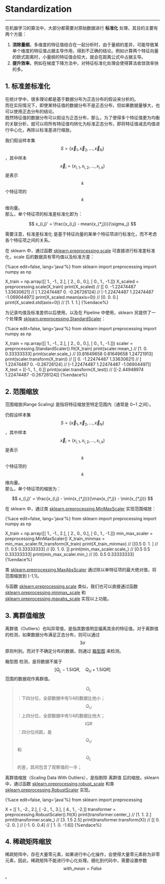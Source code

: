 <!-- toc -->

# Standardization

---

在机器学习的算法中，大部分都需要对原始数据进行 **标准化** 处理，其目的主要有两个方面：

1. **消除量纲**。多维度的特征值结合在一起分析时，由于量纲的差异，可能导致某单个维度的特征值占据主导作用，得到不正确的结论。例如计算两个特征向量的欧式距离时，小量纲的特征值会较大，就会在距离公式中占据主导。
2. **提升效率**。例如在梯度下降方法中，对特征标准化处理会使得算法收敛效率快的多。

## 1. 标准差标准化

在统计学中，很多理论都是基于数据分布为正态分布的假设来分析的。  
而在实际情况下，即使某特征值的数据分布不是正态分布，但如果数据量够大，也可以使用正态分布的结论。  
既然特征值的数据分布可以假设为正态分布，那么，为了使得多个特征值更为均衡的关联分析，就可以将所有特征值均转化为标准正态分布，即将特征值减去均值进行中心化，再除以标准差进行缩放。

我们假设样本集 $$ S = \{\vec{x}_1,\vec{x}_2,...,\vec{x}_N\} $$，其中样本 $$ \vec{x}_i = (x_{i,1},x_{i,2},...,x_{i,k}) $$ 是表示 $$ k $$ 个特征项的 $$ k $$ 维向量。   
那么，单个特征项的标准差标准化即为：

$$
x_{i,j}' = \frac{x_{i,j} - mean(x_{*,j})}{\sigma_j} 
$$

需要注意，标准差标准化 是基于特征向量的某单个特征项进行标准化，而不考虑各个特征项之间的关系。

在 sklearn 中，通过函数 [sklearn.preprocessing.scale](https://scikit-learn.org/stable/modules/generated/sklearn.preprocessing.scale.html) 可直接进行标准差标准化，scale 后的数据具有零均值以及标准方差：

{%ace edit=false, lang='java'%}
from sklearn import preprocessing
import numpy as np

X_train = np.array([[ 1., -1.,  2.],
                    [ 2.,  0.,  0.],
                    [ 0.,  1., -1.]])
X_scaled = preprocessing.scale(X_train)
print(X_scaled)
// [[ 0.         -1.22474487  1.33630621]
//  [ 1.22474487  0.         -0.26726124]
//  [-1.22474487  1.22474487 -1.06904497]]
print(X_scaled.mean(axis=0))
// [0. 0. 0.]
print(X_scaled.std(axis=0))
// [1. 1. 1.]
{%endace%}

为记录均值及标准差供以后使用，以及在 Pipeline 中使用，sklearn 另提供了一个处理类 [sklearn.preprocessing.StandardScaler](https://scikit-learn.org/stable/modules/generated/sklearn.preprocessing.StandardScaler.html)：

{%ace edit=false, lang='java'%}
from sklearn import preprocessing
import numpy as np

X_train = np.array([[ 1., -1.,  2.],
                    [ 2.,  0.,  0.],
                    [ 0.,  1., -1.]])
scaler = preprocessing.StandardScaler().fit(X_train)
print(scaler.mean_)
// [1.         0.         0.33333333]
print(scaler.scale_)
// [0.81649658 0.81649658 1.24721913]
print(scaler.transform(X_train))
// [[ 0.         -1.22474487  1.33630621]
//  [ 1.22474487  0.         -0.26726124]
//  [-1.22474487  1.22474487 -1.06904497]]
X_test = [[-1., 1., 0.]]
print(scaler.transform(X_test))
// [[-2.44948974  1.22474487 -0.26726124]]
{%endace%}

## 2. 范围缩放

范围缩放(Range Scaling) 是指将特征缩放至特定范围内（通常是 0~1 之间）。

仍假设样本集 $$ S = \{\vec{x}_1,\vec{x}_2,...,\vec{x}_N\} $$，其中样本 $$ \vec{x}_i = (x_{i,1},x_{i,2},...,x_{i,k}) $$ 是表示 $$ k $$ 个特征项的 $$ k $$ 维向量。   
那么，单个特征项的缩放为：

$$
x_{i,j}' = \frac{x_{i,j} - \min(x_{*,j})}{\max(x_{*,j}) - \min(x_{*,j})}
$$

在 sklearn 中，通过类 [sklearn.preprocessing.MinMaxScaler](https://scikit-learn.org/stable/modules/generated/sklearn.preprocessing.MinMaxScaler.html) 实现范围缩放：

{%ace edit=false, lang='java'%}
from sklearn import preprocessing
import numpy as np

X_train = np.array([[ 1., -1.,  2.],
                    [ 2.,  0.,  0.],
                    [ 0.,  1., -1.]])
min_max_scaler = preprocessing.MinMaxScaler()
X_train_minmax = min_max_scaler.fit_transform(X_train)
print(X_train_minmax)
// [[0.5        0.         1.        ]
//  [1.         0.5        0.33333333]
//  [0.         1.         0.        ]]
print(min_max_scaler.scale_)
// [0.5        0.5        0.33333333]
print(min_max_scaler.min_)
// [0.         0.5        0.33333333]
{%endace%}

类 [sklearn.preprocessing.MaxAbsScaler](https://scikit-learn.org/stable/modules/generated/sklearn.preprocessing.MaxAbsScaler.html) 通过除以单特征项的最大绝对值，将范围缩放到 [-1,1]。

与函数 [sklearn.preprocessing.scale](https://scikit-learn.org/stable/modules/generated/sklearn.preprocessing.scale.html) 类似，我们也可以直接通过函数 [sklearn.preprocessing.minmax_scale](https://scikit-learn.org/stable/modules/generated/sklearn.preprocessing.minmax_scale.html) 和  [sklearn.preprocessing.maxabs_scale](https://scikit-learn.org/stable/modules/generated/sklearn.preprocessing.maxabs_scale.html) 实现以上功能。

## 3. 离群值缩放

离群值（Outliers）也叫异常值，是指其数值明显偏离其余的特征值。对于离群值的检测，如果数据分布满足正态分布，则可以通过 $$ 3\sigma $$ 原则判别。而对于不确定分布的数据，则通过 [箱型图](https://blog.csdn.net/clairliu/article/details/79217546) 来检测。

箱型图 检测，是将数据不属于 $$[Q_L - 1.5 IQR,\quad Q_U + 1.5 IQR]$$ 范围的数据视作离群值。
> $$Q_L$$：下四分位，全部数据中有1/4的数据比他小；
> $$Q_U$$：上四分位，全部数据中有1/4的数据比他大；
> $$IQR$$：四分位间距，是 $$Q_U$$ 和 $$Q_L$$ 的差，其间包含了观察值的一半；

离群值缩放（Scaling Data With Outliers），是指剔除 离群值 后的缩放。sklearn 中，通过函数 [sklearn.preprocessing.robust_scale](https://scikit-learn.org/stable/modules/generated/sklearn.preprocessing.robust_scale.html) 和类 [sklearn.preprocessing.RobustScaler](https://scikit-learn.org/stable/modules/generated/sklearn.preprocessing.RobustScaler.html) 实现。

{%ace edit=false, lang='java'%}
from sklearn import preprocessing

X = [[ 1., -2.,  2.],
     [ -2.,  1.,  3.],
     [ 4.,  1., -2.]]
transformer = preprocessing.RobustScaler().fit(X)
print(transformer.center_)
// [1. 1. 2.]
print(transformer.scale_)
// [3.  1.5 2.5]
print(transformer.transform(X))
// [[ 0.  -2.   0. ]
//  [-1.   0.   0.4]
//  [ 1.   0.  -1.6]]
{%endace%}

## 4. 稀疏矩阵缩放

稀疏矩阵中，存在大量零元素，如果进行中心化操作，会使得大量零元素称为非零元素，因此，稀疏矩阵不能进行中心化处理。细化到代码中，需要设置参数 $$ with\_mean=False $$。

